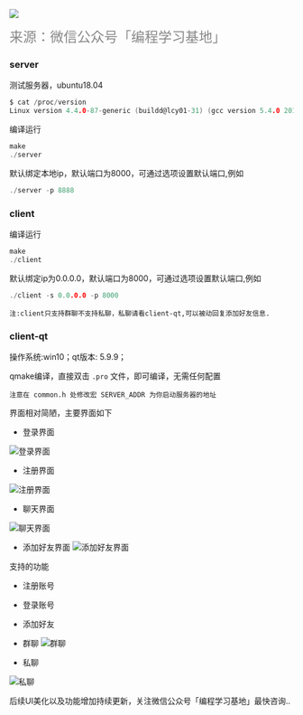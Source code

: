 ![](https://img-blog.csdnimg.cn/20210118221347395.gif)

<font color=#888888 size=5 face="华文楷体">
来源：微信公众号「编程学习基地」
</font>

### server

测试服务器，ubuntu18.04

~~~c
$ cat /proc/version
Linux version 4.4.0-87-generic (buildd@lcy01-31) (gcc version 5.4.0 20160609 (Ubuntu 5.4.0-6ubuntu1~16.04.4) ) #110-Ubuntu SMP Tue Jul 18 12:55:35 UTC 2017
~~~

编译运行

~~~c
make
./server
~~~

默认绑定本地ip，默认端口为8000，可通过选项设置默认端口,例如

~~~c
./server -p 8888
~~~

### client

编译运行

~~~c
make
./client
~~~

默认绑定ip为0.0.0.0，默认端口为8000，可通过选项设置默认端口,例如

~~~c
./client -s 0.0.0.0 -p 8000
~~~

`注:client只支持群聊不支持私聊，私聊请看client-qt,可以被动回复添加好友信息.`

### client-qt

操作系统:win10；qt版本: 5.9.9；

qmake编译，直接双击 `.pro` 文件，即可编译，无需任何配置

`注意在 common.h 处修改宏 SERVER_ADDR 为你启动服务器的地址`

界面相对简陋，主要界面如下

+ 登录界面

![登录界面](https://img-blog.csdnimg.cn/f36bb2c05e6047f2b1213c3d3c2c29cf.png)


+ 注册界面

![注册界面](https://img-blog.csdnimg.cn/c54a115dbcde41048198c8234092e068.png)


+ 聊天界面

![聊天界面](https://img-blog.csdnimg.cn/7a6d203c6b9748a49c8aef4ef68340e2.jpg)


+ 添加好友界面
![添加好友界面](https://img-blog.csdnimg.cn/dab3bb85e38f4a63a29766b2ef74d9c8.png)



支持的功能

+ 注册账号
+ 登录账号
+ 添加好友
+ 群聊
![群聊](https://img-blog.csdnimg.cn/addb8ab2aad6457483374f31b0443bcb.png)

+ 私聊

![私聊](https://img-blog.csdnimg.cn/ae10b2edf19f45f789aaf711a85c9a5b.png)


后续UI美化以及功能增加持续更新，关注微信公众号「编程学习基地」最快咨询..